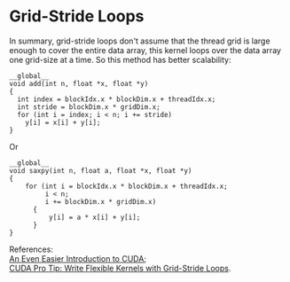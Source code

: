 # Grid-Stride Loops

In summary, grid-stride loops don't assume that the thread grid is large enough to cover the entire data array, this kernel loops over the data array one grid-size at a time. So this method has better scalability:  

	__global__
	void add(int n, float *x, float *y)
	{
	  int index = blockIdx.x * blockDim.x + threadIdx.x;
	  int stride = blockDim.x * gridDim.x;
	  for (int i = index; i < n; i += stride)
	    y[i] = x[i] + y[i];
	}

Or  

	__global__
	void saxpy(int n, float a, float *x, float *y)
	{
	    for (int i = blockIdx.x * blockDim.x + threadIdx.x; 
	         i < n; 
	         i += blockDim.x * gridDim.x) 
	      {
	          y[i] = a * x[i] + y[i];
	      }
	}

References:  
[An Even Easier Introduction to CUDA](https://devblogs.nvidia.com/even-easier-introduction-cuda/);  
[CUDA Pro Tip: Write Flexible Kernels with Grid-Stride Loops](https://devblogs.nvidia.com/cuda-pro-tip-write-flexible-kernels-grid-stride-loops/).